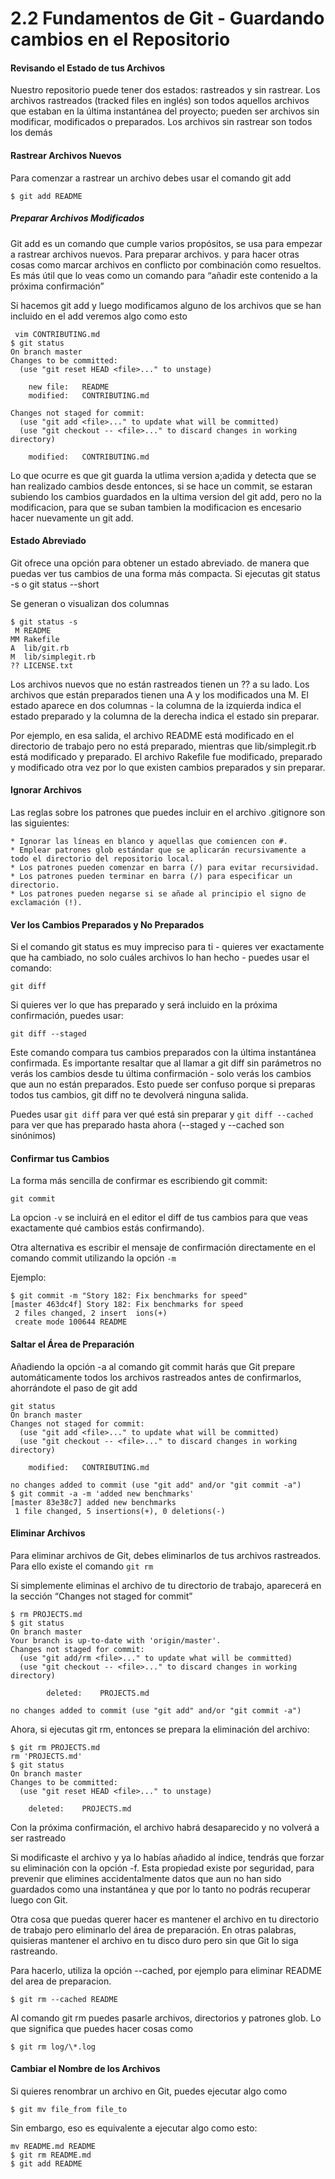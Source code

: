 2.2 Fundamentos de Git - Guardando cambios en el Repositorio
===


#### Revisando el Estado de tus Archivos
Nuestro repositorio puede tener dos estados: rastreados y sin rastrear. Los
archivos rastreados (tracked files en inglés) son todos aquellos archivos que
estaban en la última instantánea del proyecto; pueden ser archivos sin
modificar, modificados o preparados. Los archivos sin rastrear son todos los
demás


#### Rastrear Archivos Nuevos
Para comenzar a rastrear un archivo debes usar el comando git add

```
$ git add README
```

##### Preparar Archivos Modificados

Git add es un comando que cumple varios propósitos, se usa para empezar a
rastrear archivos nuevos. Para preparar archivos. y para hacer otras cosas como
marcar archivos en conflicto por combinación como resueltos. Es más útil que lo
veas como un comando para “añadir este contenido a la próxima confirmación” 
      

Si hacemos git add y luego modificamos alguno de los archivos que se han
incluido en el add veremos algo como esto

```
 vim CONTRIBUTING.md
$ git status
On branch master
Changes to be committed:
  (use "git reset HEAD <file>..." to unstage)

    new file:   README
    modified:   CONTRIBUTING.md

Changes not staged for commit:
  (use "git add <file>..." to update what will be committed)
  (use "git checkout -- <file>..." to discard changes in working directory)

    modified:   CONTRIBUTING.md
```

Lo que ocurre es que git guarda la utlima version a;adida y detecta que se han
realizado cambios desde entonces, si se hace un commit, se estaran subiendo los
cambios guardados en la ultima version del git add, pero no la modificacion,
para que se suban tambien la modificacion es encesario hacer nuevamente un git
add.

#### Estado Abreviado

Git ofrece una opción para obtener un estado abreviado. de manera que puedas
ver tus cambios de una forma más compacta. Si ejecutas git status -s o git
status --short

Se generan o visualizan dos columnas 
```
$ git status -s
 M README
MM Rakefile
A  lib/git.rb
M  lib/simplegit.rb
?? LICENSE.txt
```

Los archivos nuevos que no están rastreados tienen un ?? a su lado. Los
archivos que están preparados tienen una A y los modificados una M. El estado
aparece en dos columnas - la columna de la izquierda indica el estado preparado
y la columna de la derecha indica el estado sin preparar.

Por ejemplo, en esa salida, el archivo README está modificado en el directorio
de trabajo pero no está preparado, mientras que lib/simplegit.rb está
modificado y preparado. El archivo Rakefile fue modificado, preparado y
modificado otra vez por lo que existen cambios preparados y sin preparar.


#### Ignorar Archivos

Las reglas sobre los patrones que puedes incluir en el archivo .gitignore son
las siguientes:

    * Ignorar las líneas en blanco y aquellas que comiencen con #.
    * Emplear patrones glob estándar que se aplicarán recursivamente a todo el directorio del repositorio local.
    * Los patrones pueden comenzar en barra (/) para evitar recursividad.
    * Los patrones pueden terminar en barra (/) para especificar un directorio.
    * Los patrones pueden negarse si se añade al principio el signo de exclamación (!).

#### Ver los Cambios Preparados y No Preparados

Si el comando git status es muy impreciso para ti - quieres ver exactamente que
ha cambiado, no solo cuáles archivos lo han hecho - puedes usar el comando:


```
git diff
```

Si quieres ver lo que has preparado y será incluido en la próxima confirmación,
puedes usar:

```
git diff --staged
```

Este comando compara tus cambios preparados con la última instantánea
confirmada. Es importante resaltar que al llamar a git diff sin parámetros no
verás los cambios desde tu última confirmación - solo verás los cambios que aun
no están preparados. Esto puede ser confuso porque si preparas todos tus
cambios, git diff no te devolverá ninguna salida.

Puedes usar `git diff` para ver qué está sin preparar
y `git diff --cached` para ver que has preparado hasta ahora (--staged y --cached son sinónimos)


#### Confirmar tus Cambios
La forma más sencilla de confirmar es escribiendo git commit:
```
git commit
```

La opcion `-v` se incluirá en el editor el diff de tus cambios para que veas
exactamente qué cambios estás confirmando).

Otra alternativa es escribir el mensaje de confirmación directamente en el
comando commit utilizando la opción `-m`

Ejemplo:
```
$ git commit -m "Story 182: Fix benchmarks for speed"
[master 463dc4f] Story 182: Fix benchmarks for speed
 2 files changed, 2 insert  ions(+)
 create mode 100644 README
```

#### Saltar el Área de Preparación

Añadiendo la opción -a al comando git commit harás que Git prepare
automáticamente todos los archivos rastreados antes de confirmarlos,
ahorrándote el paso de git add

```
git status
On branch master
Changes not staged for commit:
  (use "git add <file>..." to update what will be committed)
  (use "git checkout -- <file>..." to discard changes in working directory)

    modified:   CONTRIBUTING.md

no changes added to commit (use "git add" and/or "git commit -a")
$ git commit -a -m 'added new benchmarks'
[master 83e38c7] added new benchmarks
 1 file changed, 5 insertions(+), 0 deletions(-)
```

#### Eliminar Archivos

Para eliminar archivos de Git, debes eliminarlos de tus archivos rastreados.
Para ello existe el comando `git rm`

Si simplemente eliminas el archivo de tu directorio de trabajo, aparecerá en la
sección “Changes not staged for commit”

```
$ rm PROJECTS.md
$ git status
On branch master
Your branch is up-to-date with 'origin/master'.
Changes not staged for commit:
  (use "git add/rm <file>..." to update what will be committed)
  (use "git checkout -- <file>..." to discard changes in working directory)

        deleted:    PROJECTS.md

no changes added to commit (use "git add" and/or "git commit -a")
```

Ahora, si ejecutas git rm, entonces se prepara la eliminación del archivo:
```
$ git rm PROJECTS.md
rm 'PROJECTS.md'
$ git status
On branch master
Changes to be committed:
  (use "git reset HEAD <file>..." to unstage)

    deleted:    PROJECTS.md
```

Con la próxima confirmación, el archivo habrá desaparecido y no volverá a ser
rastreado

Si modificaste el archivo y ya lo habías añadido al índice, tendrás que forzar
su eliminación con la opción -f. Esta propiedad existe por seguridad, para
prevenir que elimines accidentalmente datos que aun no han sido guardados como
una instantánea y que por lo tanto no podrás recuperar luego con Git.

Otra cosa que puedas querer hacer es mantener el archivo en tu directorio de
trabajo pero eliminarlo del área de preparación. En otras palabras, quisieras
mantener el archivo en tu disco duro pero sin que Git lo siga rastreando.

Para hacerlo, utiliza la opción --cached, por ejemplo para eliminar README del
area de preparacion.

```
$ git rm --cached README
```

Al comando git rm puedes pasarle archivos, directorios y patrones glob. Lo que
significa que puedes hacer cosas como

```
$ git rm log/\*.log
```
<!-- git config pull.rebase false -->

#### Cambiar el Nombre de los Archivos
Si quieres renombrar un archivo en Git, puedes ejecutar algo como
```
$ git mv file_from file_to
```

Sin embargo, eso es equivalente a ejecutar algo como esto:
```
mv README.md README
$ git rm README.md
$ git add README
```
